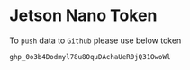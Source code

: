 # Jetson Nano Token

To `push` data to `Github` please use below token
```
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

```

